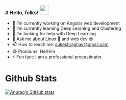 ### # Hello, folks! <img src="https://raw.githubusercontent.com/MartinHeinz/MartinHeinz/master/wave.gif" width="30px">


<!--
**sukesh02/sukesh02** is a ✨ _special_ ✨ repository because its `README.md` (this file) appears on your GitHub profile.
-->

- 🔭 I’m currently working on Angular web development
- 🌱 I’m currently learning Deep Learning and Clustering
- 🤔 I’m looking for help with Deep Learning
- 💬 Ask me about Linux 🐧 and web dev 😉
- 📫 How to reach me: sukeshraghav@gmail.com
- 😄 Pronouns: He/Him
- ⚡ Fun fact: I am a professional procastinator.

# Github Stats
[![Anurag's GitHub stats](https://github-readme-stats.vercel.app/api?username=sukesh02)](https://github.com/anuraghazra/github-readme-stats)

